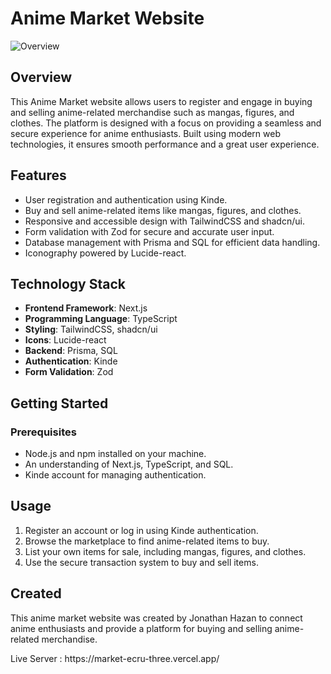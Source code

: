 <!DOCTYPE html>
<html lang="en">
<body>

<h1>Anime Market Website</h1>

![Overview](https://github.com/user-attachments/assets/f4cd0da6-99ac-4663-93f9-8c4ef41c03c7)


<h2>Overview</h2>
<p>This Anime Market website allows users to register and engage in buying and selling anime-related merchandise such as mangas, figures, and clothes. The platform is designed with a focus on providing a seamless and secure experience for anime enthusiasts. Built using modern web technologies, it ensures smooth performance and a great user experience.</p>

<h2>Features</h2>
<ul>
    <li>User registration and authentication using Kinde.</li>
    <li>Buy and sell anime-related items like mangas, figures, and clothes.</li>
    <li>Responsive and accessible design with TailwindCSS and shadcn/ui.</li>
    <li>Form validation with Zod for secure and accurate user input.</li>
    <li>Database management with Prisma and SQL for efficient data handling.</li>
    <li>Iconography powered by Lucide-react.</li>
</ul>

<h2>Technology Stack</h2>
<ul>
    <li><strong>Frontend Framework</strong>: Next.js</li>
    <li><strong>Programming Language</strong>: TypeScript</li>
    <li><strong>Styling</strong>: TailwindCSS, shadcn/ui</li>
    <li><strong>Icons</strong>: Lucide-react</li>
    <li><strong>Backend</strong>: Prisma, SQL</li>
    <li><strong>Authentication</strong>: Kinde</li>
    <li><strong>Form Validation</strong>: Zod</li>
</ul>

<h2>Getting Started</h2>

<h3>Prerequisites</h3>
<ul>
    <li>Node.js and npm installed on your machine.</li>
    <li>An understanding of Next.js, TypeScript, and SQL.</li>
    <li>Kinde account for managing authentication.</li>
</ul>

<h2>Usage</h2>
<ol>
    <li>Register an account or log in using Kinde authentication.</li>
    <li>Browse the marketplace to find anime-related items to buy.</li>
    <li>List your own items for sale, including mangas, figures, and clothes.</li>
    <li>Use the secure transaction system to buy and sell items.</li>
</ol>

<h2>Created</h2>
<p>This anime market website was created by Jonathan Hazan to connect anime enthusiasts and provide a platform for buying and selling anime-related merchandise.</p>
<p>Live Server : https://market-ecru-three.vercel.app/</p>

</body>
</html>

